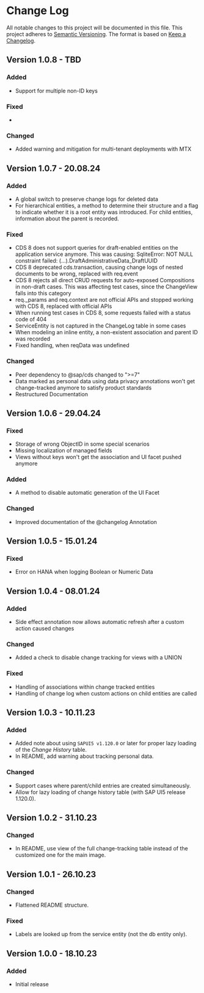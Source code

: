 # Change Log

All notable changes to this project will be documented in this file.
This project adheres to [Semantic Versioning](http://semver.org/).
The format is based on [Keep a Changelog](http://keepachangelog.com/).

## Version 1.0.8 - TBD

### Added

 - Support for multiple non-ID keys


### Fixed

- 

### Changed

- Added warning and mitigation for multi-tenant deployments with MTX


## Version 1.0.7 - 20.08.24

### Added

 - A global switch to preserve change logs for deleted data
 - For hierarchical entities, a method to determine their structure and a flag to indicate whether it is a root entity was introduced. For child entities, information about the parent is recorded.


### Fixed

- CDS 8 does not support queries for draft-enabled entities on the application service anymore. This was causing: SqliteError: NOT NULL constraint failed: (...).DraftAdministrativeData_DraftUUID
- CDS 8 deprecated cds.transaction, causing change logs of nested documents to be wrong, replaced with req.event
- CDS 8 rejects all direct CRUD requests for auto-exposed Compositions in non-draft cases. This was affecting test cases, since the ChangeView falls into this category
- req._params and req.context are not official APIs and stopped working with CDS 8, replaced with official APIs
- When running test cases in CDS 8, some requests failed with a status code of 404
- ServiceEntity is not captured in the ChangeLog table in some cases
- When modeling an inline entity, a non-existent association and parent ID was recorded
- Fixed handling, when reqData was undefined

### Changed

- Peer dependency to @sap/cds changed to ">=7"
- Data marked as personal data using data privacy annotations won't get change-tracked anymore to satisfy product standards
- Restructured Documentation


## Version 1.0.6 - 29.04.24

### Fixed

 -  Storage of wrong ObjectID in some special scenarios
 -  Missing localization of managed fields
 -  Views without keys won't get the association and UI facet pushed anymore

### Added

 - A method to disable automatic generation of the UI Facet

### Changed

 - Improved documentation of the @changelog Annotation

## Version 1.0.5 - 15.01.24

### Fixed

- Error on HANA when logging Boolean or Numeric Data

## Version 1.0.4 - 08.01.24

### Added

- Side effect annotation now allows automatic refresh after a custom action caused changes

### Changed

- Added a check to disable change tracking for views with a UNION

### Fixed

- Handling of associations within change tracked entities
- Handling of change log when custom actions on child entities are called

## Version 1.0.3 - 10.11.23

### Added

- Added note about using `SAPUI5 v1.120.0` or later for proper lazy loading of the *Change History* table.
- In README, add warning about tracking personal data.

### Changed

- Support cases where parent/child entries are created simultaneously.
- Allow for lazy loading of change history table (with SAP UI5 release 1.120.0).

## Version 1.0.2 - 31.10.23

### Changed

- In README, use view of the full change-tracking table instead of the customized one for the main image.

## Version 1.0.1 - 26.10.23

### Changed

- Flattened README structure.

### Fixed

- Labels are looked up from the service entity (not the db entity only).

## Version 1.0.0 - 18.10.23

### Added

- Initial release

